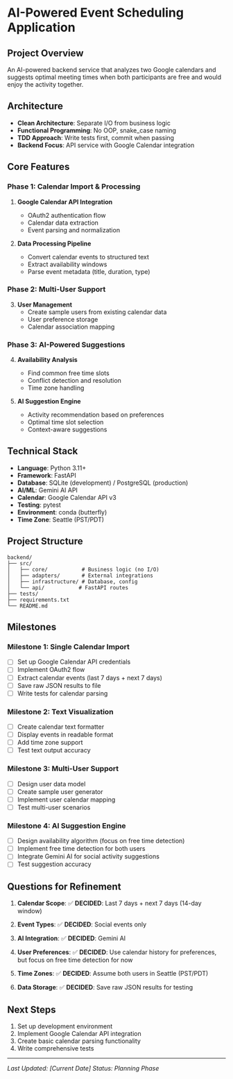 # AI-Powered Event Scheduling Application

## Project Overview
An AI-powered backend service that analyzes two Google calendars and suggests optimal meeting times when both participants are free and would enjoy the activity together.

## Architecture
- **Clean Architecture**: Separate I/O from business logic
- **Functional Programming**: No OOP, snake_case naming
- **TDD Approach**: Write tests first, commit when passing
- **Backend Focus**: API service with Google Calendar integration

## Core Features

### Phase 1: Calendar Import & Processing
1. **Google Calendar API Integration**
   - OAuth2 authentication flow
   - Calendar data extraction
   - Event parsing and normalization

2. **Data Processing Pipeline**
   - Convert calendar events to structured text
   - Extract availability windows
   - Parse event metadata (title, duration, type)

### Phase 2: Multi-User Support
3. **User Management**
   - Create sample users from existing calendar data
   - User preference storage
   - Calendar association mapping

### Phase 3: AI-Powered Suggestions
4. **Availability Analysis**
   - Find common free time slots
   - Conflict detection and resolution
   - Time zone handling

5. **AI Suggestion Engine**
   - Activity recommendation based on preferences
   - Optimal time slot selection
   - Context-aware suggestions

## Technical Stack
- **Language**: Python 3.11+
- **Framework**: FastAPI
- **Database**: SQLite (development) / PostgreSQL (production)
- **AI/ML**: Gemini AI API
- **Calendar**: Google Calendar API v3
- **Testing**: pytest
- **Environment**: conda (butterfly)
- **Time Zone**: Seattle (PST/PDT)

## Project Structure
```
backend/
├── src/
│   ├── core/           # Business logic (no I/O)
│   ├── adapters/       # External integrations
│   ├── infrastructure/ # Database, config
│   └── api/           # FastAPI routes
├── tests/
├── requirements.txt
└── README.md
```

## Milestones

### Milestone 1: Single Calendar Import
- [ ] Set up Google Calendar API credentials
- [ ] Implement OAuth2 flow
- [ ] Extract calendar events (last 7 days + next 7 days)
- [ ] Save raw JSON results to file
- [ ] Write tests for calendar parsing

### Milestone 2: Text Visualization
- [ ] Create calendar text formatter
- [ ] Display events in readable format
- [ ] Add time zone support
- [ ] Test text output accuracy

### Milestone 3: Multi-User Support
- [ ] Design user data model
- [ ] Create sample user generator
- [ ] Implement user calendar mapping
- [ ] Test multi-user scenarios

### Milestone 4: AI Suggestion Engine
- [ ] Design availability algorithm (focus on free time detection)
- [ ] Implement free time detection for both users
- [ ] Integrate Gemini AI for social activity suggestions
- [ ] Test suggestion accuracy

## Questions for Refinement

1. **Calendar Scope**: ✅ **DECIDED**: Last 7 days + next 7 days (14-day window)

2. **Event Types**: ✅ **DECIDED**: Social events only

3. **AI Integration**: ✅ **DECIDED**: Gemini AI

4. **User Preferences**: ✅ **DECIDED**: Use calendar history for preferences, but focus on free time detection for now

5. **Time Zones**: ✅ **DECIDED**: Assume both users in Seattle (PST/PDT)

6. **Data Storage**: ✅ **DECIDED**: Save raw JSON results for testing

## Next Steps
1. Set up development environment
2. Implement Google Calendar API integration
3. Create basic calendar parsing functionality
4. Write comprehensive tests

---

*Last Updated: [Current Date]*
*Status: Planning Phase*
